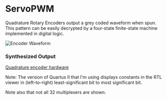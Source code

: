 ServoPWM
========

Quadrature Rotary Encoders output a grey coded waveform when spun. This pattern
can be easily decrypted by a four-state finite-state machine implemented in 
digital logic.

![Encoder Waveform](http://joshuavasquez.com/docs/assets/img/Tutorials/OpticalRotaryEncoderTheory/waveformCropped.png)

### Synthesized Output
[Quadrature encoder hardware](https://raw.githubusercontent.com/Poofjunior/HardwareModules/master/QuadratureEncoder/QuadratureEncoderSynthesizedOutput.png)

Note: The version of Quartus II that I'm using displays constants in the RTL 
viewer in (left-to-right) least-significant bit to most significant bit. 

Note also that not all 32 multiplexers are shown.

